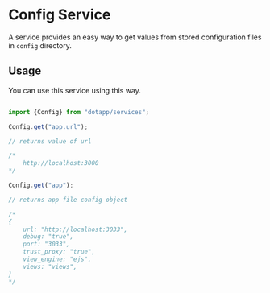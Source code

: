 # Config Service

A service provides an easy way to get values from stored configuration files in `config` directory.

## Usage

You can use this service using this way.

``` javascript

import {Config} from "dotapp/services";

Config.get("app.url");

// returns value of url

/*
    http://localhost:3000
*/

Config.get("app");

// returns app file config object

/*
{
    url: "http://localhost:3033",
    debug: "true",
    port: "3033",
    trust_proxy: "true",
    view_engine: "ejs",
    views: "views",
}
*/
```
